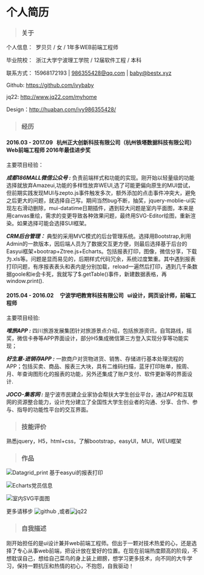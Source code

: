 # 个人简历

> ### 关于 

个人信息：  罗贝贝 / 女 / 1年多WEB前端工程师


毕业院校：  浙江大学宁波理工学院 / 12届软件工程 / 本科


联系方式：  15968172193 | 986355428@qq.com | baby@bestx.xyz


Github:  https://github.com/ivybaby


jq22: http://www.jq22.com/myhome 


Design：http://huaban.com/ivy986355428/



> ### 经历
#### 2016.03 - 2017.09   杭州正大创新科技有限公司（杭州铁塔数据科技有限公司）  Web前端工程师   2016年最佳进步奖

主要项目经验：


***成都186MALL微信公众号 :*** 负责前端样式和功能的实现。刚开始以轻量级的功能选择就放弃Amazeui,功能的多样性放弃WEUI,选了可能更偏向原生的MUI尝试，但前期实践发现MUI与zepto.js事件触发多次，额外添加的点击事件冲突大，避免之后更大的问题，就选择自己写。期间当然bug不断，抽奖，jquery-moblie-ui实现左右滑动删除，mui-datatime日期插件，遇到较大问题是室内平面图，本来是用canvas重绘，需求的变更导致各种效果问题，最终用SVG-Editor绘图，重新渲染。如果选择可能会选择SUI框架。


***CRM后台管理：*** 典型的采用MVC模式的后台管理系统。选择用Bootstrap,利用Admin的一款版本，因后端人员为了数据交互更方便，则最后选择基于后台的Easyui框架+bootrap+Ztree.js+Echarts。包括报表打印，图像，微信分享，下载为.xls等。问题是显而易见的，后期样式代码冗余，系统过度繁重。其中遇到报表打印问题，有序报表表头和表内是分别加载，reload一遍然后打印，遇到几千条数据goole和ie会卡死，我就写了$.getTable()事件，新建数据表格，再window.print().

#### 2015.04 - 2016.02     宁波学吧教育科技有限公司   ui设计，网页设计师，前端工程师 


主要项目经验:

***唯旅APP :*** 四川旅游发展集团针对旅游景点介绍，包括旅游资讯，自驾路线，摇奖，微信卡券等APP界面设计，部分H5集成微信第三方登入实现分享等功能实现；


***好生意-进销存APP :*** 一款商户对货物进货、销售、存储进行基本处理流程的APP；包括买卖、商品、报表三大块，具有二维码扫描，蓝牙打印账单，按周、月、年查询图形化的报表的功能，另外还集成了账户支付、软件更新等的界面设计. 

 
***JOCO-集客网 :*** 是宁波市民建企业家协会帮扶大学生创业平台，通过APP和互联网的资源整合能力，设计充分建立了全国性大学生创业者的沟通、分享、合作、参与、指导的功能性平台的交互界面。




> ### 技能评价  


熟悉jquery，H5，html+css，了解bootstrap，easyUI，MUI，WEUI框架




> ### 作品

![Datagrid_print 基于easyui的报表打印](https://github.com/ivybaby/plug_ins/tree/master/datagrid_print)     


![Echarts党员信息](https://github.com/ivybaby/echarts/tree/master/echarMobile)  


![室内SVG平面图](https://github.com/ivybaby/canvas)


更多请移步 ![github](https://github.com/ivybaby) ,或者![jq22](http://www.jq22.com/myhome)



> ### 自我描述

刚开始担任的是ui设计兼并web前端工程师。但出于一颗对技术热爱的心，还是选择了专心从事web前端，把设计放在爱好的位置。在现在前端热度颇高的阶段，不想耽误自己，想给自己菜鸟的身上装上翅膀，想学习更多技术，向不同的大牛学习，保持一颗抗压和热情的初心，不抱怨，自我驱动！
